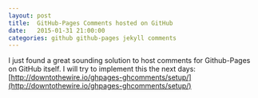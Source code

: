 ```yaml
---
layout: post
title:  GitHub-Pages Comments hosted on GitHub
date:   2015-01-31 21:00:00
categories: github github-pages jekyll comments
---
```


I just found a great sounding solution to host comments for Github-Pages on GitHub itself.
I will try to implement this the next days: [http://downtothewire.io/ghpages-ghcomments/setup/](http://downtothewire.io/ghpages-ghcomments/setup/)
